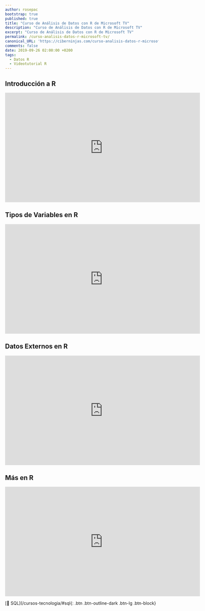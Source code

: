 ```yaml
---
author: rosepac
bootstrap: true
published: true
title: "Curso de Análisis de Datos con R de Microsoft TV"
description: "Curso de Análisis de Datos con R de Microsoft TV"
excerpt: "Curso de Análisis de Datos con R de Microsoft TV"
permalink: /curso-analisis-datos-r-microsoft-tv/
canonical_URL: 'https://ciberninjas.com/curso-analisis-datos-r-microsoft-tv/'
comments: false
date: 2019-09-26 02:00:00 +0200
tags:
  - Datos R
  - Videotutorial R
---
```


## Introducción a R

<iframe src="https://channel9.msdn.com/Series/Anaisis-de-Datos-con-R/Introduccin-a-R/player?format=html5" width="640" height="360" allowfullscreen="" frameborder="0" title="Introducción a R - Microsoft Channel 9 Video"></iframe>

## Tipos de Variables en R

<iframe src="https://channel9.msdn.com/Series/Anaisis-de-Datos-con-R/Tipos-de-Variables-en-R/player?format=html5" width="640" height="360" allowfullscreen="" frameborder="0" title="Tipos de Variables en R - Microsoft Channel 9 Video"></iframe>

## Datos Externos en R

<iframe src="https://channel9.msdn.com/Series/Anaisis-de-Datos-con-R/Datos-Externos-en-R/player?format=html5" width="640" height="360" allowfullscreen="" frameborder="0" title="Datos Externos en R - Microsoft Channel 9 Video"></iframe>

## Más en R

<iframe src="https://channel9.msdn.com/Series/Anaisis-de-Datos-con-R/Ms-en-R/player?format=html5" width="640" height="360" allowfullscreen="" frameborder="0" title="Más en R - Microsoft Channel 9 Video"></iframe>

[🧠 SQL](/cursos-tecnologia/#sql{: .btn .btn-outline-dark .btn-lg .btn-block}
